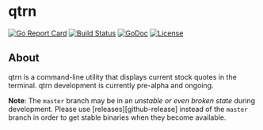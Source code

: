 # qtrn

[![Go Report Card](https://goreportcard.com/badge/github.com/FlashBoys/qtrn)](https://goreportcard.com/badge/github.com/FlashBoys/qtrn)
[![Build Status](https://travis-ci.org/FlashBoys/qtrn.svg?branch=master)](https://travis-ci.org/FlashBoys/qtrn)
[![GoDoc](https://godoc.org/github.com/FlashBoys/qtrn?status.svg)](https://godoc.org/github.com/FlashBoys/qtrn)
[![License](https://img.shields.io/badge/License-Apache%202.0-blue.svg)](https://opensource.org/licenses/Apache-2.0)

## About

qtrn is a command-line utility that displays current stock quotes in the terminal. qtrn development is currently pre-alpha and ongoing.

**Note**: The `master` branch may be in an *unstable or even broken state* during development. Please use [releases][github-release] instead of the `master` branch in order to get stable binaries when they become available.
